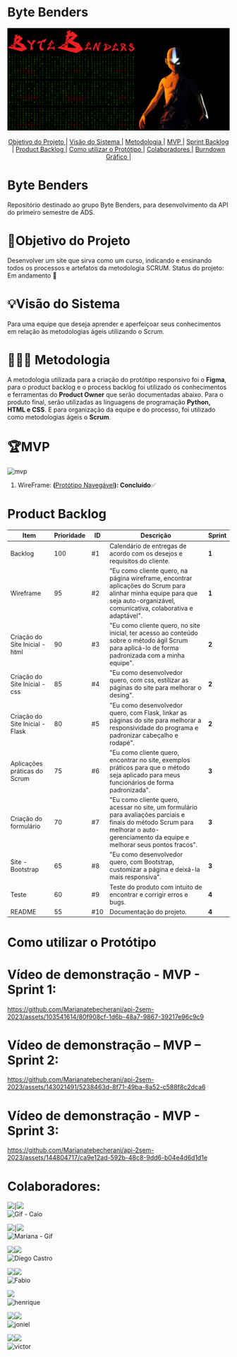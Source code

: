 # **Byte Benders**
<p align="center">
      <img src="Dados/Capa-API.png" alt="Capa-API">

<p align="center">
    <a href="#objetivo-do-projeto"> Objetivo do Projeto </a> | 
    <a href="#visao-do-sistema"> Visão do Sistema </a> |
    <a href="#metodologia"> Metodologia </a> |  
    <a href="#mvp"> MVP </a> |
    <a href="#sprint-backlog"> Sprint Backlog </a> | 
    <a href="#product-backlog"> Product Backlog </a> | 
    <a href="#como-utilizar-o-prototipo"> Como utilizar o Protótipo </a> | 
    <a href="#colaboradores"> Colaboradores </a> | 
    <a href="#burndown-grafico"> Burndown Gráfico </a> |

</p>
</p>



# Byte Benders
Repositório destinado ao grupo Byte Benders, para desenvolvimento da API do primeiro semestre de ADS.

# 🎯Objetivo do Projeto
Desenvolver um site que sirva como um curso, indicando e ensinando todos os processos e artefatos da metodologia SCRUM. Status do projeto: Em andamento 🏇

# 💡Visão do Sistema
Para uma equipe que deseja aprender e aperfeiçoar seus conhecimentos em relação às metodologias ágeis utilizando o Scrum.

#  👨🏿‍💻 Metodologia 
A metodologia utilizada para a criação do protótipo responsivo foi o **Figma**, para o product backlog e o process backlog foi utilizado os conhecimentos e ferramentas do **Product Owner** que serão documentadas abaixo. Para o produto final, serão utilizadas as linguagens de programação **Python, HTML e CSS**. E para organização da equipe e do processo, foi utilizado como metodologias ágeis o **Scrum**.

# 🏆MVP

![mvp](https://github.com/Marianatebecherani/api-2sem-2023/assets/103541614/b389df42-4404-4f09-b09d-ce0adb231114)

1. WireFrame: **(**[Protótipo Navegável](https://encurtador.com.br/mnopM)**): Concluído**✅


# Product Backlog
| Item | Prioridade | ID | Descrição | Sprint|
| ---- | ---------- | -- | --------- | ----- |
| Backlog | 100 |#1| Calendário de entregas de acordo com os desejos e requisitos do cliente. | **1** |
| Wireframe | 95 |#2| “Eu como cliente quero, na página wireframe, encontrar aplicações do Scrum para alinhar minha equipe para que seja auto-organizável, comunicativa, colaborativa e adaptável". | **1** |
| Criação do Site Inicial - html | 90 |#3| "Eu como cliente quero, no site inicial, ter acesso ao conteúdo sobre o método ágil Scrum para aplicá-lo de forma padronizada com a minha equipe". | **2**|
|Criação do Site Inicial - css | 85 |#4| "Eu como desenvolvedor quero, com css, estilizar as páginas do site para melhorar o desing". | **2**|
| Criação do Site Inicial - Flask | 80 |#5| "Eu como desenvolvedor quero, com Flask, linkar as páginas do site para melhorar a responsividade do programa e padronizar cabeçalho e rodapé". | **2** |
| Aplicações práticas do Scrum | 75 |#6| "Eu como cliente quero, encontrar no site, exemplos práticos para que o método seja aplicado para meus funcionários de forma padronizada". | **3** |
| Criação do formulário | 70 |#7| "Eu como cliente quero, acessar no site, um formulário para avaliações parciais e finais do método Scrum para melhorar o auto-gerenciamento da equipe e melhorar seus pontos fracos". | **3** |
| Site - Bootstrap | 65 |#8| "Eu como desenvolvedor quero, com Bootstrap, customizar a página e deixá-la mais responsiva". | **3** |
| Teste | 60 |#9| Teste do produto com intuito de encontrar e corrigir erros e bugs. | **4** |
| README | 55 |#10| Documentação do projeto. | **4** |



# Como utilizar o Protótipo 

# Vídeo de demonstração - MVP - Sprint 1:



https://github.com/Marianatebecherani/api-2sem-2023/assets/103541614/80f908cf-1d6b-48a7-9867-39217e96c9c9




# Vídeo de demonstração – MVP – Sprint 2:

https://github.com/Marianatebecherani/api-2sem-2023/assets/143021491/5238463d-8f71-49ba-8a52-c588f8c2dca6


# Vídeo de demonstração - MVP - Sprint 3:


https://github.com/Marianatebecherani/api-2sem-2023/assets/144804717/ca9e12ad-592b-48c8-9dd6-b04e4d6d1d1e




# Colaboradores:
 [<img src="https://img.shields.io/badge/LinkedIn-0077B5?style=for-the-badge&logo=linkedin&logoColor=white">](https://www.linkedin.com/in/caio-osorio-a67224200/)|[<img src="https://img.shields.io/badge/GitHub-100000?style=for-the-badge&logo=github&logoColor=white">](https://github.com/CaioOsorio) <br>
![Gif - Caio](https://github.com/Marianatebecherani/api-2sem-2023/assets/103541614/c718d4aa-01dd-420a-97b3-fa0d8118843d) 


[<img src="https://img.shields.io/badge/LinkedIn-0077B5?style=for-the-badge&logo=linkedin&logoColor=white">](https://www.linkedin.com/in/mariana-rebelo-tebecherani-3207a4214)|[<img src="https://img.shields.io/badge/GitHub-100000?style=for-the-badge&logo=github&logoColor=white">](https://github.com/Marianatebecherani) <br>
![Mariana - Gif](https://github.com/Marianatebecherani/api-2sem-2023/assets/103541614/3977ea80-ad2c-45bb-9940-f8f6872c8f80)
<br>




 [<img src="https://img.shields.io/badge/LinkedIn-0077B5?style=for-the-badge&logo=linkedin&logoColor=white">](https://www.linkedin.com/in/diegocastro91)[<img src="https://img.shields.io/badge/GitHub-100000?style=for-the-badge&logo=github&logoColor=white">](https://github.com/Diegocastro5) <br>
![Diego Castro](https://github.com/Marianatebecherani/api-2sem-2023/assets/103541614/6f185de6-a6d4-48a6-b49c-3740fe013f1f)



<a href="https://www.linkedin.com/in/f%C3%A1bio-hiroshi-5393a51a0/"><img src="https://img.shields.io/badge/LinkedIn-0077B5?style=for-the-badge&logo=linkedin&logoColor=white"></a><a href="https://github.com/FabioHiros"><img src="https://img.shields.io/badge/GitHub-100000?style=for-the-badge&logo=github&logoColor=white"></a> <br>
![Fabio](https://github.com/Marianatebecherani/api-2sem-2023/assets/103541614/12fadeaa-c274-42b1-b613-95337010fc96)


<a href="https://github.com/hriquen"><img src="https://img.shields.io/badge/GitHub-100000?style=for-the-badge&logo=github&logoColor=white"></a> <br>
![henrique](https://github.com/Marianatebecherani/api-2sem-2023/assets/103541614/671adbe3-8a8b-404d-a9bc-5fd9f8208271)



<a href="https://www.linkedin.com/in/jonielrodrigues"><img src="https://img.shields.io/badge/LinkedIn-0077B5?style=for-the-badge&logo=linkedin&logoColor=white"></a><a href="https://github.com/jonieloliveira"><img src="https://img.shields.io/badge/GitHub-100000?style=for-the-badge&logo=github&logoColor=white"></a> <br>
![joniel](https://github.com/Marianatebecherani/api-2sem-2023/assets/103541614/1fa074f2-927a-407e-9ae3-04b0fbb3c262)



<a href="https://www.linkedin.com/in/victorfreis135"><img src="https://img.shields.io/badge/LinkedIn-0077B5?style=for-the-badge&logo=linkedin&logoColor=white"></a><a href="https://github.com/VictorReis135"><img src="https://img.shields.io/badge/GitHub-100000?style=for-the-badge&logo=github&logoColor=white"></a> <br>
![victor](https://github.com/Marianatebecherani/api-2sem-2023/assets/103541614/2161bac1-d04a-4903-8859-443d53f0cb90)





